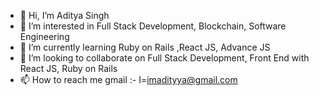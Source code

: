 - 👋 Hi, I’m Aditya Singh
- 👀 I’m interested in Full Stack Development, Blockchain, Software Engineering
- 🌱 I’m currently learning Ruby on Rails ,React JS, Advance JS 
- 💞️ I’m looking to collaborate on Full Stack Development, Front End with React JS, Ruby on Rails
- 📫 How to reach me gmail :- I=imadityya@gmail.com

<!---
saditya370/saditya370 is a ✨ special ✨ repository because its `README.md` (this file) appears on your GitHub profile.
You can click the Preview link to take a look at your changes.
--->
